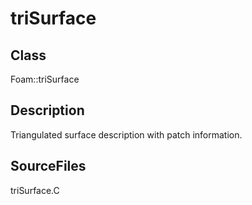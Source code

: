 # triSurface 
## Class
Foam::triSurface

## Description
Triangulated surface description with patch information.

## SourceFiles
triSurface.C

